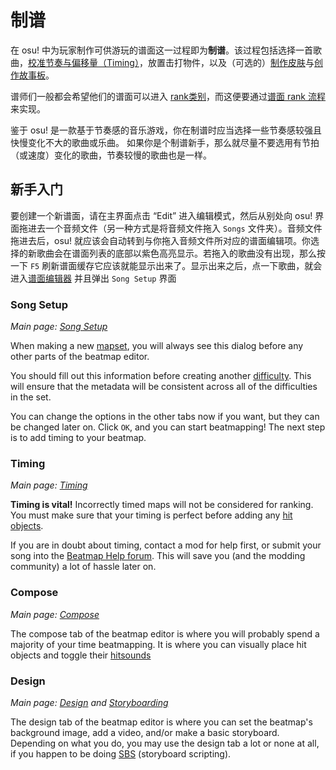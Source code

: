 
# 制谱

在 osu! 中为玩家制作可供游玩的谱面这一过程即为**制谱**。该过程包括选择一首歌曲，[校准节奏与偏移量（Timing）](/wiki/Beatmap_Editor/Timing)，放置击打物件，以及（可选的）[制作皮肤](/wiki/Skinning)与[创作故事板](/wiki/Storyboarding)。

谱师们一般都会希望他们的谱面可以进入 [rank类别](/wiki/Beatmap)，而这便要通过[谱面 rank 流程](/wiki/Beatmap_ranking_procedure)来实现。

鉴于 osu! 是一款基于节奏感的音乐游戏，你在制谱时应当选择一些节奏感较强且快慢变化不大的歌曲或乐曲。
如果你是个制谱新手，那么就尽量不要选用有节拍（或速度）变化的歌曲，节奏较慢的歌曲也是一样。

## 新手入门

要创建一个新谱面，请在主界面点击 “Edit” 进入编辑模式，然后从别处向 osu! 界面拖进去一个音频文件（另一种方式是将音频文件拖入 `Songs` 文件夹）。音频文件拖进去后，osu! 就应该会自动转到与你拖入音频文件所对应的谱面编辑项。你选择的新歌曲会在谱面列表的底部以紫色高亮显示。若拖入的歌曲没有出现，那么按一下 `F5` 刷新谱面缓存它应该就能显示出来了。显示出来之后，点一下歌曲，就会进入[谱面编辑器](/wiki/Beatmap_Editor) 并且弹出 `Song Setup` 界面

### Song Setup

*Main page: [Song Setup](/wiki/Song_Setup)*

When making a new [mapset](/wiki/mapset), you will always see this dialog before any other parts of the beatmap editor.

You should fill out this information before creating another [difficulty](/wiki/Difficulties).
This will ensure that the metadata will be consistent across all of the difficulties in the set.

You can change the options in the other tabs now if you want, but they can be changed later on.
Click `OK`, and you can start beatmapping!
The next step is to add timing to your beatmap.

### Timing

*Main page: [Timing](/wiki/Timing)*

**Timing is vital!**
Incorrectly timed maps will not be considered for ranking.
You must make sure that your timing is perfect before adding any [hit objects](/wiki/Hit_Objects).

If you are in doubt about timing, contact a mod for help first, or submit your song into the [Beatmap Help forum](https://osu.ppy.sh/community/forums/10).
This will save you (and the modding community) a lot of hassle later on.

### Compose

*Main page: [Compose](/wiki/Compose)*

The compose tab of the beatmap editor is where you will probably spend a majority of your time beatmapping.
It is where you can visually place hit objects and toggle their [hitsounds](/wiki/hit_sounds)

### Design

*Main page: [Design](/wiki/Design) and [Storyboarding](/wiki/Storyboarding)*

The design tab of the beatmap editor is where you can set the beatmap's background image, add a video, and/or make a basic storyboard.
Depending on what you do, you may use the design tab a lot or none at all, if you happen to be doing [SBS](/wiki/Storyboard_Scripting) (storyboard scripting).
